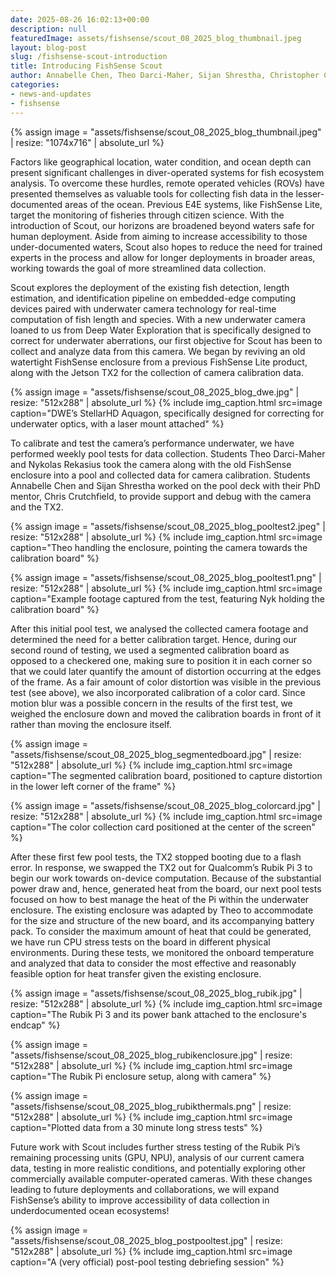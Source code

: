 ```yaml
---
date: 2025-08-26 16:02:13+00:00
description: null
featuredImage: assets/fishsense/scout_08_2025_blog_thumbnail.jpeg
layout: blog-post
slug: /fishsense-scout-introduction
title: Introducing FishSense Scout
author: Annabelle Chen, Theo Darci-Maher, Sijan Shrestha, Christopher Crutchfield
categories:
- news-and-updates
- fishsense
---
```


{% assign image = "assets/fishsense/scout_08_2025_blog_thumbnail.jpeg" | resize: "1074x716" | absolute_url %}

Factors like geographical location, water condition, and ocean depth can present significant challenges in diver-operated systems for fish ecosystem analysis. To overcome these hurdles, remote operated vehicles (ROVs) have presented themselves as valuable tools for collecting fish data in the lesser-documented areas of the ocean. Previous E4E systems, like FishSense Lite, target the monitoring of fisheries through citizen science. With the introduction of Scout, our horizons are broadened beyond waters safe for human deployment. Aside from aiming to increase accessibility to those under-documented waters, Scout also hopes to reduce the need for trained experts in the process and allow for longer deployments in broader areas, working towards the goal of more streamlined data collection.

 Scout explores the deployment of the existing fish detection, length estimation, and identification pipeline on embedded-edge computing devices paired with underwater camera technology for real-time computation of fish length and species. With a new underwater camera loaned to us from Deep Water Exploration that is specifically designed to correct for underwater aberrations, our first objective for Scout has been to collect and analyze data from this camera. We began by reviving an old watertight FishSense enclosure from a previous FishSense Lite product, along with the Jetson TX2 for the collection of camera calibration data.

{% assign image = "assets/fishsense/scout_08_2025_blog_dwe.jpg" | resize: "512x288" | absolute_url %}
{% include img_caption.html
    src=image
    caption="DWE’s StellarHD Aquagon, specifically designed for correcting for underwater optics, with a laser mount attached"
    %}

To calibrate and test the camera’s performance underwater, we have performed weekly pool tests for data collection. Students Theo Darci-Maher and Nykolas Rekasius took the camera along with the old FishSense enclosure into a pool and collected data for camera calibration. Students Annabelle Chen and Sijan Shrestha worked on the pool deck with their PhD mentor, Chris Crutchfield, to provide support and debug with the camera and the TX2.

{% assign image = "assets/fishsense/scout_08_2025_blog_pooltest2.jpeg" | resize: "512x288" | absolute_url %}
{% include img_caption.html
    src=image
    caption="Theo handling the enclosure, pointing the camera towards the calibration board"
    %}

{% assign image = "assets/fishsense/scout_08_2025_blog_pooltest1.png" | resize: "512x288" | absolute_url %}
{% include img_caption.html
    src=image
    caption="Example footage captured from the test, featuring Nyk holding the calibration board"
    %}

After this initial pool test, we analysed the collected camera footage and determined the need for a better calibration target. Hence, during our second round of testing, we used a segmented calibration board as opposed to a checkered one, making sure to position it in each corner so that we could later quantify the amount of distortion occurring at the edges of the frame. As a fair amount of color distortion was visible in the previous test (see above), we also incorporated calibration of a color card. Since motion blur was a possible concern in the results of the first test, we weighed the enclosure down and moved the calibration boards in front of it rather than moving the enclosure itself. 

{% assign image = "assets/fishsense/scout_08_2025_blog_segmentedboard.jpg" | resize: "512x288" | absolute_url %}
{% include img_caption.html
    src=image
    caption="The segmented calibration board, positioned to capture distortion in the lower left corner of the frame"
    %}

{% assign image = "assets/fishsense/scout_08_2025_blog_colorcard.jpg" | resize: "512x288" | absolute_url %}
{% include img_caption.html
    src=image
    caption="The color collection card positioned at the center of the screen"
    %}

After these first few pool tests, the TX2 stopped booting due to a flash error. In response, we swapped the TX2 out for Qualcomm’s Rubik Pi 3 to begin our work towards on-device computation. Because of the substantial power draw and, hence, generated heat from the board, our next pool tests focused on how to best manage the heat of the Pi within the underwater enclosure. The existing enclosure was adapted by Theo to accommodate for the size and structure of the new board, and its accompanying battery pack. To consider the maximum amount of heat that could be generated, we have run CPU stress tests on the board in different physical environments. During these tests, we monitored the onboard temperature and analyzed that data to consider the most effective and reasonably feasible option for heat transfer given the existing enclosure.

{% assign image = "assets/fishsense/scout_08_2025_blog_rubik.jpg" | resize: "512x288" | absolute_url %}
{% include img_caption.html
    src=image
    caption="The Rubik Pi 3 and its power bank attached to the enclosure's endcap"
    %}

{% assign image = "assets/fishsense/scout_08_2025_blog_rubikenclosure.jpg" | resize: "512x288" | absolute_url %}
{% include img_caption.html
    src=image
    caption="The Rubik Pi enclosure setup, along with camera"
    %}

{% assign image = "assets/fishsense/scout_08_2025_blog_rubikthermals.png" | resize: "512x288" | absolute_url %}
{% include img_caption.html
    src=image
    caption="Plotted data from a 30 minute long stress tests"
    %}

Future work with Scout includes further stress testing of the Rubik Pi’s remaining processing units (GPU, NPU), analysis of our current camera data, testing in more realistic conditions, and potentially exploring other commercially available computer-operated cameras. 
With these changes leading to future deployments and collaborations, we will expand FishSense’s ability to improve accessibility of data collection in underdocumented ocean ecosystems!

{% assign image = "assets/fishsense/scout_08_2025_blog_postpooltest.jpg" | resize: "512x288" | absolute_url %}
{% include img_caption.html
    src=image
    caption="A (very official) post-pool testing debriefing session"
    %}

